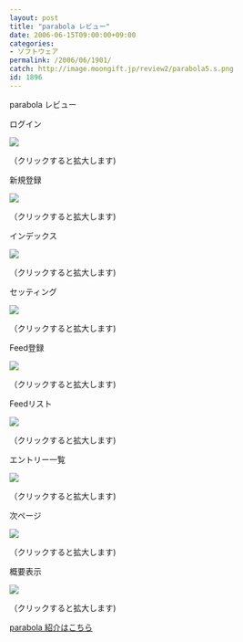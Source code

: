 ```yaml
---
layout: post
title: "parabola レビュー"
date: 2006-06-15T09:00:00+09:00
categories:
- ソフトウェア
permalink: /2006/06/1901/
catch: http://image.moongift.jp/review2/parabola5.s.png
id: 1896
---
```

parabola レビュー  
<!--more-->

ログイン

  

[![](http://image.moongift.jp/review2/parabola1.s.png)](http://image.moongift.jp/review2/parabola1.png)  
  
（クリックすると拡大します)

  

新規登録

  

[![](http://image.moongift.jp/review2/parabola2.s.png)](http://image.moongift.jp/review2/parabola2.png)  
  
（クリックすると拡大します)

  

インデックス

  

[![](http://image.moongift.jp/review2/parabola3.s.png)](http://image.moongift.jp/review2/parabola3.png)  
  
（クリックすると拡大します)

  

セッティング

  

[![](http://image.moongift.jp/review2/parabola4.s.png)](http://image.moongift.jp/review2/parabola4.png)  
  
（クリックすると拡大します)

  

Feed登録

  

[![](http://image.moongift.jp/review2/parabola5.s.png)](http://image.moongift.jp/review2/parabola5.png)  
  
（クリックすると拡大します)

  

Feedリスト

  

[![](http://image.moongift.jp/review2/parabola6.s.png)](http://image.moongift.jp/review2/parabola6.png)  
  
（クリックすると拡大します)

  

エントリー一覧

  

[![](http://image.moongift.jp/review2/parabola7.s.png)](http://image.moongift.jp/review2/parabola7.png)  
  
（クリックすると拡大します)

  

次ページ

  

[![](http://image.moongift.jp/review2/parabola8.s.png)](http://image.moongift.jp/review2/parabola8.png)  
  
（クリックすると拡大します)

  

概要表示

  

[![](http://image.moongift.jp/review2/parabola9.s.png)](http://image.moongift.jp/review2/parabola9.png)  
  
（クリックすると拡大します)

  

[parabola 紹介はこちら](http://oss.moongift.jp/intro/i-1892.html)

